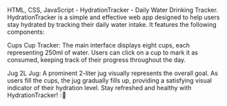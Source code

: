HTML, CSS, JavaScript - HydrationTracker -  Daily Water Drinking Tracker. HydrationTracker is a simple and effective web app designed to help users stay hydrated by tracking their daily water intake. It features the following components:

Cups
Cup Tracker: The main interface displays eight cups, each representing 250ml of water. Users can click on a cup to mark it as consumed, keeping track of their progress throughout the day.

Jug 
2L Jug: A prominent 2-liter jug visually represents the overall goal. As users fill the cups, the jug gradually fills up, providing a satisfying visual indicator of their hydration level. Stay refreshed and healthy with HydrationTracker! 💧🌊

